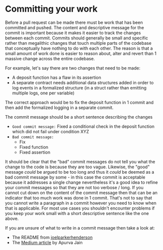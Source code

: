 # Committing your work

Before a pull request can be made there must be work that has been committed and pushed. The content and descriptive message for the commit is important because it makes it easier to track the changes between each commit. Commits should generally be small and specific rather than megalithic changes that touch multiple parts of the codebase that conceptually have nothing to do with each other. The reason is that a small amount of work done is easier to reason about, alter and revert than 1 massive change across the entire codebase.

For example, let's say there are two changes that need to be made:

- A deposit function has a flaw in its assertion
- A separate contract needs additional data structures added in order to log events in a formalized structure (in a struct rather than emitting multiple logs, one per variable)

The correct approach would be to fix the deposit function in 1 commit and then add the formalized logging in a separate commit.

The commit message should be a short sentence describing the changes

- `Good commit message:` Fixed a conditional check in the deposit function which did not fail under condition XYZ
- `Bad commit message:`
  - Fix
  - Fixed function
  - Fixed assertion

It should be clear that the "bad" commit messages do not tell you what the change to the code is because they are too vague. Likewise, the "good" message _could_ be argued to be too long and thus it _could_ be deemed as a bad commit message by some - in this case the commit is acceptable because it addresses a single change nevertheless it's a good idea to refine your commit messages so that they are not too verbose / long. If you cannot cut down on the content of the commit message then that can be an indicator that too much work was done in 1 commit. That's not to say that you cannot write a paragraph in a commit however you need to know when that is applicable. For most use cases you shouldn't encounter problems if you keep your work small with a short descriptive sentence like the one above.

If you are unsure of what to write in a commit message then take a look at:

- The README from [joelparkerhenderson](https://github.com/joelparkerhenderson/git-commit-message/#git-commit-message)
- The [Medium article](https://medium.com/swlh/writing-better-commit-messages-9b0b6ff60c67) by Apurva Jain
